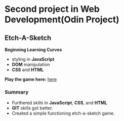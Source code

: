 # Second project in Web Development(Odin Project)
## Etch-A-Sketch

**Beginning Learning Curves**
* styling in **JavaScript**
* **DOM** manipulation
* **CSS** and **HTML** 

**Play the game here:** [here](https://jakerschwartz.github.io/Etch-Sketch/)

### Summary
* Furthered skills in **JavaScript**, **CSS**, and **HTML**
* **GIT** skills got better.
* Created a simple functioning etch-a-sketch game. 

